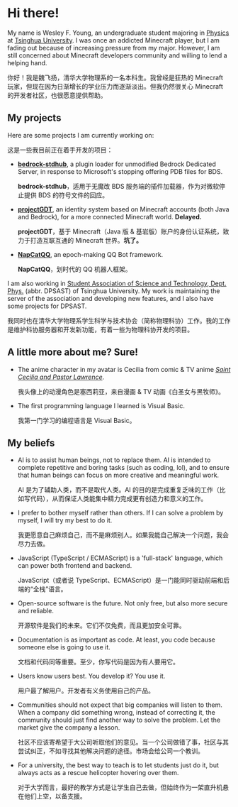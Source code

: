 # Hi there!

My name is Wesley F. Young, an undergraduate student majoring in [Physics](https://www.phys.tsinghua.edu.cn/) at [Tsinghua University](https://www.tsinghua.edu.cn/). I was once an addicted Minecraft player, but I am fading out because of increasing pressure from my major. However, I am still concerned about Minecraft developers community and willing to lend a helping hand.

你好！我是魏飞扬，清华大学物理系的一名本科生。我曾经是狂热的 Minecraft 玩家，但现在因为日渐增长的学业压力而逐渐淡出。但我仍然很关心 Minecraft 的开发者社区，也很愿意提供帮助。

## My projects

Here are some projects I am currently working on:

这是一些我目前正在着手开发的项目：

- [**bedrock-stdhub**](https://github.com/bedrock-stdhub), a plugin loader for unmodified Bedrock Dedicated Server, in response to Microsoft's stopping offering PDB files for BDS.

  **bedrock-stdhub**，适用于无魔改 BDS 服务端的插件加载器，作为对微软停止提供 BDS 的符号文件的回应。

- [**projectGDT**](https://github.com/projectGDT), an identity system based on Minecraft accounts (both Java and Bedrock), for a more connected Minecraft world. **Delayed.**

  **projectGDT**，基于 Minecraft（Java 版 & 基岩版）账户的身份认证系统，致力于打造互联互通的 Minecraft 世界。**坑了。**

- [**NapCatQQ**](https://github.com/NapNeko/NapCatQQ), an epoch-making QQ Bot framework.

  **NapCatQQ**，划时代的 QQ 机器人框架。

I am also working in [Student Association of Science and Technology, Dept. Phys.](https://github.com/dpsast) (abbr. DPSAST) of Tsinghua University. My work is maintaining the server of the association and developing new features, and I also have some projects for DPSAST.

我同时也在清华大学物理系学生科学与技术协会（简称物理科协）工作。我的工作是维护科协服务器和开发新功能，有着一些为物理科协开发的项目。

## A little more about me? Sure!

- The anime character in my avatar is Cecilia from comic & TV anime [_Saint Cecilia and Pastor Lawrence_](https://shiroseijyo-anime.com/).

  我头像上的动漫角色是塞西莉亚，来自漫画 & TV 动画《白圣女与黑牧师》。

- The first programming language I learned is Visual Basic. 

  我第一门学习的编程语言是 Visual Basic。

## My beliefs

- AI is to assist human beings, not to replace them. AI is intended to complete repetitive and boring tasks (such as coding, lol), and to ensure that human beings can focus on more creative and meaningful work.

  AI 是为了辅助人类，而不是取代人类。AI 的目的是完成重复乏味的工作（比如写代码），从而保证人类能集中精力完成更有创造力和意义的工作。

- I prefer to bother myself rather than others. If I can solve a problem by myself, I will try my best to do it.

  我更愿意自己麻烦自己，而不是麻烦别人。如果我能自己解决一个问题，我会尽力去做。

- JavaScript (TypeScript / ECMAScript) is a 'full-stack' language, which can power both frontend and backend.

  JavaScript（或者说 TypeScript、ECMAScript）是一门能同时驱动前端和后端的“全栈”语言。

- Open-source software is the future. Not only free, but also more secure and reliable.

  开源软件是我们的未来。它们不仅免费，而且更加安全可靠。

- Documentation is as important as code. At least, you code because someone else is going to use it.

  文档和代码同等重要。至少，你写代码是因为有人要用它。

- Users know users best. You develop it? You use it.

  用户最了解用户。开发者有义务使用自己的产品。

- Communities should not expect that big companies will listen to them. When a company did something wrong, instead of correcting it, the community should just find another way to solve the problem. Let the market give the company a lesson.

  社区不应该寄希望于大公司听取他们的意见。当一个公司做错了事，社区与其尝试纠正，不如寻找其他解决问题的途径。市场会给公司一个教训。

- For a university, the best way to teach is to let students just do it, but always acts as a rescue helicopter hovering over them.

  对于大学而言，最好的教学方式是让学生自己去做，但始终作为一架直升机悬在他们上空，以备支援。